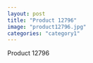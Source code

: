 ```yaml
---
layout: post
title: "Product 12796"
image: "product12796.jpg"
categories: "category1"
---
```

Product 12796
